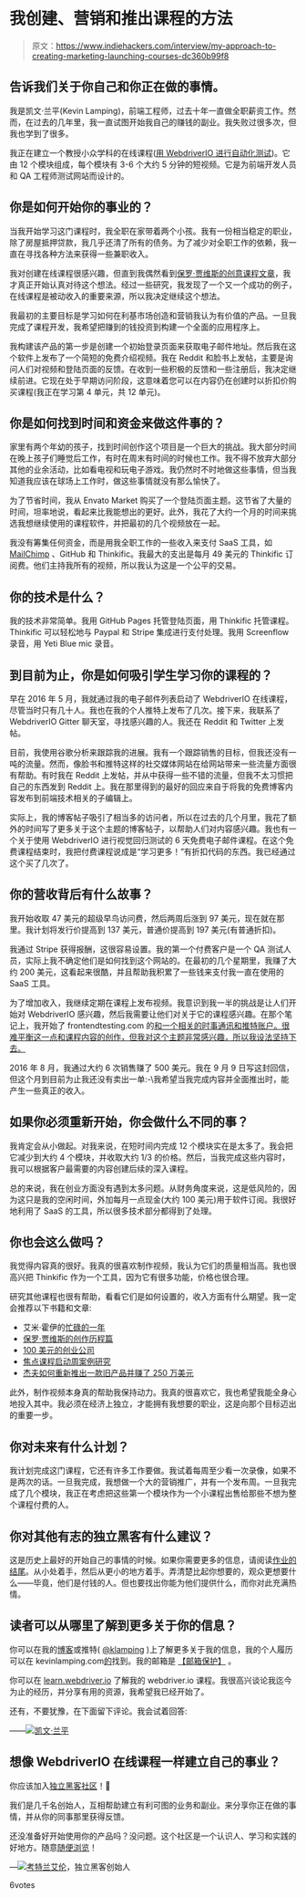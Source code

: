 # 我创建、营销和推出课程的方法

> 原文：<https://www.indiehackers.com/interview/my-approach-to-creating-marketing-launching-courses-dc360b99f8>

## 告诉我们关于你自己和你正在做的事情。

我是凯文·兰平(Kevin Lamping)，前端工程师，过去十年一直做全职薪资工作。然而，在过去的几年里，我一直试图开始我自己的赚钱的副业。我失败过很多次，但我也学到了很多。

我正在建立一个教授小众学科的在线课程([用 WebdriverIO 进行自动化测试](http://learn.webdriver.io/))。它由 12 个模块组成，每个模块有 3-6 个大约 5 分钟的短视频。它是为前端开发人员和 QA 工程师测试网站而设计的。

## 你是如何开始你的事业的？

当我开始学习这门课程时，我全职在家带着两个小孩。我有一份相当稳定的职业，除了房屋抵押贷款，我几乎还清了所有的债务。为了减少对全职工作的依赖，我一直在寻找各种方法来获得一些兼职收入。

我对创建在线课程很感兴趣，但直到我偶然看到[保罗·贾维斯的创意课程文章](https://pjrvs.com/a/100k/)，我才真正开始认真对待这个想法。经过一些研究，我发现了一个又一个成功的例子，在线课程是被动收入的重要来源，所以我决定继续这个想法。

我最初的主要目标是学习如何在利基市场创造和营销我认为有价值的产品。一旦我完成了课程开发，我希望把赚到的钱投资到构建一个全面的应用程序上。

我构建该产品的第一步是创建一个初始登录页面来获取电子邮件地址。然后我在这个软件上发布了一个简短的免费介绍视频。我在 Reddit 和脸书上发帖，主要是询问人们对视频和登陆页面的反馈。在收到一些积极的反馈和一些注册后，我决定继续前进。它现在处于早期访问阶段，这意味着您可以在内容仍在创建时以折扣价购买课程(我正在学习第 4 单元，共 12 单元)。

## 你是如何找到时间和资金来做这件事的？

家里有两个年幼的孩子，找到时间创作这个项目是一个巨大的挑战。我大部分时间在晚上孩子们睡觉后工作，有时在周末有时间的时候也工作。我不得不放弃大部分其他的业余活动，比如看电视和玩电子游戏。我仍然时不时地做这些事情，但当我知道我应该在球场上工作时，做这些事情就没有那么愉快了。

为了节省时间，我从 Envato Market 购买了一个登陆页面主题。这节省了大量的时间，坦率地说，看起来比我能想出的更好。此外，我花了大约一个月的时间来挑选我想继续使用的课程软件，并把最初的几个视频放在一起。

我没有筹集任何资金，而是用我全职工作的一些收入来支付 SaaS 工具，如 [MailChimp](http://eepurl.com/cb60-X) 、GitHub 和 Thinkific。我最大的支出是每月 49 美元的 Thinkific 订阅费。他们主持我所有的视频，所以我认为这是一个公平的交易。

## 你的技术是什么？

我的技术非常简单。我用 GitHub Pages 托管登陆页面，用 Thinkific 托管课程。Thinkific 可以轻松地与 Paypal 和 Stripe 集成进行支付处理。我用 Screenflow 录音，用 Yeti Blue mic 录音。

## 到目前为止，你是如何吸引学生学习你的课程的？

早在 2016 年 5 月，我就通过我的电子邮件列表启动了 WebdriverIO 在线课程，尽管当时只有几十人。我也在我的个人推特上发布了几次。接下来，我联系了 WebdriverIO Gitter 聊天室，寻找感兴趣的人。我还在 Reddit 和 Twitter 上发帖。

目前，我使用谷歌分析来跟踪我的进展。我有一个跟踪销售的目标，但我还没有一吨的流量。然而，像脸书和推特这样的社交媒体网站在给网站带来一些流量方面很有帮助。有时我在 Reddit 上发帖，并从中获得一些不错的流量，但我不太习惯把自己的东西发到 Reddit 上。我在那里得到的最好的回应来自于将我的免费博客内容发布到前端技术相关的子编辑上。

实际上，我的博客帖子吸引了相当多的访问者，所以在过去的几个月里，我花了额外的时间写了更多关于这个主题的博客帖子，以帮助人们对内容感兴趣。我也有一个关于使用 WebdriverIO 进行视觉回归测试的 6 天免费电子邮件课程。在这个免费课程结束时，我把付费课程说成是“学习更多！”有折扣代码的东西。我已经通过这个买了几次了。

## 你的营收背后有什么故事？

我开始收取 47 美元的超级早鸟访问费，然后两周后涨到 97 美元，现在就在那里。我计划将发行价提高到 137 美元，普通价提高到 197 美元(有普通折扣)。

我通过 Stripe 获得报酬，这很容易设置。我的第一个付费客户是一个 QA 测试人员，实际上我不确定他们是如何找到这个网站的。在最初的几个星期里，我赚了大约 200 美元，这看起来很酷，并且帮助我积累了一些钱来支付我一直在使用的 SaaS 工具。

为了增加收入，我继续定期在课程上发布视频。我意识到我一半的挑战是让人们开始对 WebdriverIO 感兴趣，然后我需要让他们对关于它的课程感兴趣。在那个笔记上，我开始了 frontendtesting.com 的[和一个相关的时事通讯和推特账户。很难平衡这一点和课程内容的创作，但我对这个主题非常感兴趣，所以我设法坚持下去。](http://frontendtesting.com)

2016 年 8 月，我通过大约 6 次销售赚了 500 美元。我在 9 月 9 日写这封回信，但这个月到目前为止我还没有卖出一单:-\我希望当我完成内容并全面推出时，能产生一些真正的收入。

## 如果你必须重新开始，你会做什么不同的事？

我肯定会从小做起。对我来说，在短时间内完成 12 个模块实在是太多了。我会把它减少到大约 4 个模块，并收取大约 1/3 的价格。然后，当我完成这些内容时，我可以根据客户最需要的内容创建后续的深入课程。

总的来说，我在创业方面没有遇到太多问题。从财务角度来说，这是低风险的，因为这只是我的空闲时间，外加每月一点现金(大约 100 美元)用于软件订阅。我很好地利用了 SaaS 的工具，所以很多技术部分都得到了处理。

## 你也会这么做吗？

我觉得内容真的很好。我真的很喜欢制作视频，我认为它们的质量相当高。我也很高兴把 Thinkific 作为一个工具，因为它有很多功能，价格也很合理。

研究其他课程也很有帮助，看看它们是如何设置的，收入方面有什么期望。我一定会推荐以下书籍和文章:

*   艾米·霍伊的[忙碌的一年](http://yearofhustle.com/)
*   [保罗·贾维斯的创作历程篇](https://pjrvs.com/a/100k/)
*   [100 美元的创业公司](http://100startup.com/)
*   [焦点课程启动周案例研究](https://thefocuscourse.com/behind-the-scenes-six-figure-course-launch/)
*   [杰夫如何重新推出一款旧产品并赚了 250 万美元](http://videofruit.com/blog/relaunch-product/)

此外，制作视频本身真的帮助我保持动力。我真的很喜欢它，我也希望我能全身心地投入其中。我必须在经济上独立，才能拥有我想要的职业，这是向那个目标迈出的重要一步。

## 你对未来有什么计划？

我计划完成这门课程，它还有许多工作要做。我试着每周至少看一次录像，如果不是两次的话。一旦我完成，我想做一个大的营销推广，并有一个发布周。一旦我完成了几个模块，我正在考虑把这些第一个模块作为一个小课程出售给那些不想为整个课程付费的人。

## 你对其他有志的独立黑客有什么建议？

这是历史上最好的开始自己的事情的时候。如果你需要更多的信息，请阅读[作业的结尾](https://www.amazon.com/gp/product/1619613352/ref=as_li_tl?ie=UTF8&camp=1789&creative=9325&creativeASIN=1619613352&linkCode=as2&tag=indiehackers-20&linkId=2195da9430c4ac639fa555914ca06f33)。从小处着手，然后从更小的地方着手。弄清楚比起你想要的，观众更想要什么——毕竟，他们是付钱的人。但也要找出你能为他们提供什么，而你对此充满热情。

## 读者可以从哪里了解到更多关于你的信息？

你可以在我的[博客](http://klamp.in)或推特( [@klamping](https://twitter.com/klamping) )上了解更多关于我的信息，我的个人履历可以在 kevinlamping.com[的](http://kevinlamping.com)找到。我的邮箱是 [【邮箱保护】](/cdn-cgi/l/email-protection#49242c092225282439672027) 。

你可以在 [learn.webdriver.io](http://learn.webdriver.io/) 了解我的 webdriver.io 课程。我很高兴谈论我迄今为止的经历，并分享有用的资源，我希望我已经开始了。

还有，不要犹豫，在下面留下评论。我会试着回答:

——[<picture id="ember8172089" class="user-avatar ember-view user-link__avatar">![](img/82bd3bb4769a3aa1cd13889ee7c0fa91.png)</picture>凯文·兰平](/KevinLamping?id=webdriverio-online-course-owner)

## 想像 WebdriverIO 在线课程一样建立自己的事业？

你应该加入[独立黑客社区](/)！🤗

我们是几千名创始人，互相帮助建立有利可图的业务和副业。来分享你正在做的事情，并从你的同事那里获得反馈。

还没准备好开始使用你的产品吗？没问题。这个社区是一个认识人、学习和实践的好地方。随意[随便浏览](/)！

—[<picture id="ember8172094" class="user-avatar ember-view user-link__avatar">![](img/82bd3bb4769a3aa1cd13889ee7c0fa91.png)</picture>考特兰艾伦](/csallen?id=ibTLPyjwVebnZjMGKvz6ztarnuV2)，独立黑客创始人

6votes